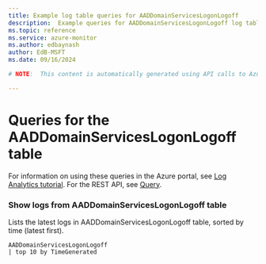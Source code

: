 ```yaml
---
title: Example log table queries for AADDomainServicesLogonLogoff
description:  Example queries for AADDomainServicesLogonLogoff log table
ms.topic: reference
ms.service: azure-monitor
ms.author: edbaynash
author: EdB-MSFT
ms.date: 09/16/2024

# NOTE:  This content is automatically generated using API calls to Azure. Any edits made on these files will be overwritten in the next run of the script. 

---
```


# Queries for the AADDomainServicesLogonLogoff table

For information on using these queries in the Azure portal, see [Log Analytics tutorial](/azure/azure-monitor/logs/log-analytics-tutorial). For the REST API, see [Query](/rest/api/loganalytics/query).


### Show logs from AADDomainServicesLogonLogoff table  


Lists the latest logs in AADDomainServicesLogonLogoff table, sorted by time (latest first).  

```query
AADDomainServicesLogonLogoff
| top 10 by TimeGenerated
```

